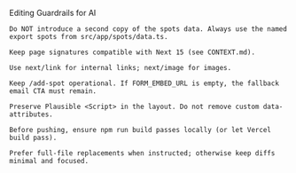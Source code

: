 Editing Guardrails for AI

    Do NOT introduce a second copy of the spots data. Always use the named export spots from src/app/spots/data.ts.

    Keep page signatures compatible with Next 15 (see CONTEXT.md).

    Use next/link for internal links; next/image for images.

    Keep /add-spot operational. If FORM_EMBED_URL is empty, the fallback email CTA must remain.

    Preserve Plausible <Script> in the layout. Do not remove custom data- attributes.

    Before pushing, ensure npm run build passes locally (or let Vercel build pass).

    Prefer full-file replacements when instructed; otherwise keep diffs minimal and focused.
